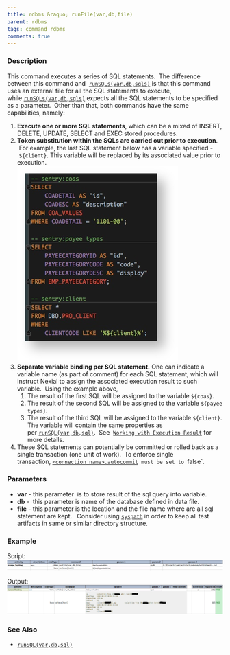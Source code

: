 ```yaml
---
title: rdbms &raquo; runFile(var,db,file)
parent: rdbms
tags: command rdbms
comments: true
---
```



### Description
This command executes a series of SQL statements.  The difference between this command and 
[`runSQLs(var,db,sqls)`](runSQLs(var,db,sqls)) is that this command uses an external file for all the SQL 
statements to execute, while [`runSQLs(var,db,sqls)`](runSQLs(var,db,sqls)) expects all the SQL statements to be 
specified as a parameter.  Other than that, both commands have the same capabilities, namely:

1. **Execute one or more SQL statements**, which can be a mixed of INSERT, DELETE, UPDATE, SELECT and EXEC stored 
   procedures.
2. **Token substitution within the SQLs are carried out prior to execution**.  For example, the last SQL statement 
   below has a variable specified - `${client}`. This variable will be replaced by its associated value prior to 
   execution.   
   ![](image/runFile_03.png)
3. **Separate variable binding per SQL statement.** One can indicate a variable name (as part of comment) for each 
   SQL statement, which will instruct Nexial to assign the associated execution result to such variable.  Using the 
   example above,
   1. The result of the first SQL will be assigned to the variable `${coas}`.
   2. The result of the second SQL will be assigned to the variable `${payee types}`.
   3. The result of the third SQL will be assigned to the variable `${client}`.  The variable will contain the same 
      properties as per [`runSQL(var,db,sql)`](runSQL(var,db,sql)).  See 
      [`Working with Execution Result`](index) for more details.
4. These SQL statements can potentially be committed or rolled back as a single transaction (one unit of work).  To 
   enforce single transaction, [`<connection name>.autocommit`](index)` must be set to `false`.


### Parameters
- **var** \- this parameter  is to store result of the sql query into variable.
- **db** \-  this parameter is name of the database defined in data file.
- **file** \- this parameter is the location and the file name where are all sql statement are kept.  
  Consider using [`syspath`](../../functions/sqlpath) in order to keep all test artifacts in same or similar 
  directory structure.


### Example
Script:<br/>
![](image/runFile_01.png)

Output:<br/>
![](image/runFile_02.png)


### See Also
- [`runSQL(var,db,sql)`](runSQL(var,db,sql))
